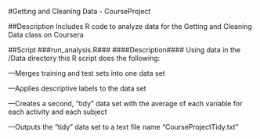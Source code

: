 #Getting and Cleaning Data - CourseProject

##Description
Includes R code to analyze data for the Getting and Cleaning Data class on Coursera 

##Script
###run_analysis.R###
####Description####
Using data in the /Data directory this R script does the following:

—Merges training and test sets into one data set

—Applies descriptive labels to the data set

—Creates a second, “tidy” data set with the average of each variable for each activity and each subject

—Outputs the “tidy” data set to a text file name “CourseProjectTidy.txt”


